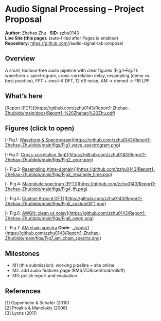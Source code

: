 # Audio Signal Processing – Project Proposal

**Author:** Zhehao Zhu · **SID:** zzhu0143  
**Live Site (this page):** (auto-filled after Pages is enabled)  
**Repository:** https://github.com/<zzhu0143>/audio-signal-lab-proposal

## Overview
A small, toolbox-free audio pipeline with clear figures (Fig.1–Fig.7): waveform + spectrogram, cross-correlation delay, resampling (demo vs. best practice), FFT + small-K DFT, 12 dB noise, AM → demod → FIR LPF.

## What’s here
[[Report (PDF)](<./Report1 Zhehao Zhu.pdf>)](https://github.com/zzhu0143/Report1-Zhehao-Zhu/blob/main/docs/Report1-%20Zhehao%20Zhu.pdf)
## Figures (click to open)

[-Fig.1: [Waveform & Spectrogram](./figs/Fig1_wave_spectrogram.png)](https://github.com/zzhu0143/Report1-Zhehao-Zhu/blob/main/figs/Fig1_wave_spectrogram.png)
 
[-Fig.2: [Cross-correlation (lag)](./figs/Fig2_xcorr.png)](https://github.com/zzhu0143/Report1-Zhehao-Zhu/blob/main/figs/Fig2_xcorr.png)

[- Fig.3: [Resampling (time-domain)](./figs/Fig3_resample_time.png)](https://github.com/zzhu0143/Report1-Zhehao-Zhu/blob/main/figs/Fig3_resample_time.png)

[- Fig.4: [Magnitude spectrum (FFT)](./figs/Fig4_fft.png)](https://github.com/zzhu0143/Report1-Zhehao-Zhu/blob/main/figs/Fig4_fft.png)

[- Fig.5: [Custom K-point DFT](./figs/Fig5_customDFT.png)](https://github.com/zzhu0143/Report1-Zhehao-Zhu/blob/main/figs/Fig5_customDFT.png)

[- Fig.6: [AWGN: clean vs noisy](./figs/Fig6_awgn.png)](https://github.com/zzhu0143/Report1-Zhehao-Zhu/blob/main/figs/Fig6_awgn.png)

[- Fig.7: [AM chain spectra](./figs/Fig7_am_chain_spectra.png)
**Code:** [../code/](../code/)](https://github.com/zzhu0143/Report1-Zhehao-Zhu/blob/main/figs/Fig7_am_chain_spectra.png)

## Milestones
- M1 (this submission): working pipeline + site online  
- M2: add audio features page (RMS/ZCR/centroid/rolloff)  
- M3: polish report and evaluation

## References
[1] Oppenheim & Schafer (2010)  
[2] Proakis & Manolakis (2006)  
[3] Lyons (2011)
